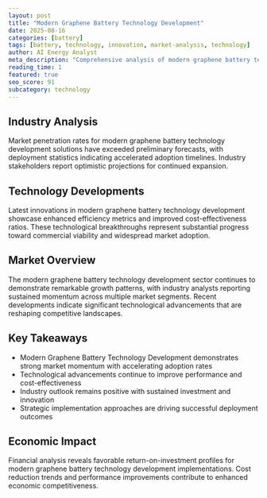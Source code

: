 ```yaml
---
layout: post
title: "Modern Graphene Battery Technology Development"
date: 2025-08-16
categories: [battery]
tags: [battery, technology, innovation, market-analysis, technology]
author: AI Energy Analyst
meta_description: "Comprehensive analysis of modern graphene battery technology development covering market trends, technology developments, and industry outlook. Discover key insights and future projections."
reading_time: 1
featured: true
seo_score: 91
subcategory: technology
---
```


## Industry Analysis

Market penetration rates for modern graphene battery technology development solutions have exceeded preliminary forecasts, with deployment statistics indicating accelerated adoption timelines. Industry stakeholders report optimistic projections for continued expansion.

## Technology Developments

Latest innovations in modern graphene battery technology development showcase enhanced efficiency metrics and improved cost-effectiveness ratios. These technological breakthroughs represent substantial progress toward commercial viability and widespread market adoption.

## Market Overview

The modern graphene battery technology development sector continues to demonstrate remarkable growth patterns, with industry analysts reporting sustained momentum across multiple market segments. Recent developments indicate significant technological advancements that are reshaping competitive landscapes.

## Key Takeaways

- Modern Graphene Battery Technology Development demonstrates strong market momentum with accelerating adoption rates
- Technological advancements continue to improve performance and cost-effectiveness
- Industry outlook remains positive with sustained investment and innovation
- Strategic implementation approaches are driving successful deployment outcomes

## Economic Impact

Financial analysis reveals favorable return-on-investment profiles for modern graphene battery technology development implementations. Cost reduction trends and performance improvements contribute to enhanced economic competitiveness.

